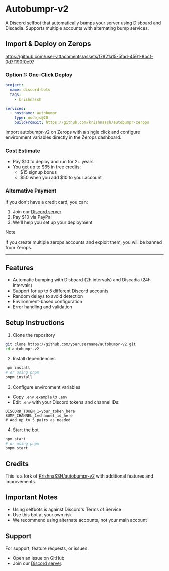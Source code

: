 # Autobumpr-v2

A Discord selfbot that automatically bumps your server using Disboard and Discadia. Supports multiple accounts with alternating bump services.

## Import & Deploy on Zerops


https://github.com/user-attachments/assets/f7821a15-5fad-4561-8bcf-0d7f190f0e97


### Option 1: One-Click Deploy
```yaml
project:
  name: discord-bots
  tags:
    - krishnassh

services:
  - hostname: autobumpr
    type: nodejs@20
    buildFromGit: https://github.com/krishnassh/autobumpr-zerops
```

Import autobumpr-v2 on Zerops with a single click and configure environment variables directly in the Zerops dashboard.

### Cost Estimate
- Pay $10 to deploy and run for 2+ years
- You get up to $65 in free credits:
  - $15 signup bonus
  - $50 when you add $10 to your account

### Alternative Payment
If you don't have a credit card, you can:
1. Join our [Discord server](https://discord.gg/FC45ymTanp)
2. Pay $10 via PayPal
3. We'll help you set up your deployment


> [!NOTE]
> If you create multiple zerops accounts and exploit them, you will be banned from Zerops.


------

## Features

- Automatic bumping with Disboard (2h intervals) and Discadia (24h intervals)
- Support for up to 5 different Discord accounts
- Random delays to avoid detection
- Environment-based configuration
- Error handling and validation

## Setup Instructions

1. Clone the repository
```bash
git clone https://github.com/yourusername/autobumpr-v2.git
cd autobumpr-v2
```

2. Install dependencies
```bash
npm install
# or using pnpm
pnpm install
```

3. Configure environment variables
- Copy `.env.example` to `.env`
- Edit `.env` with your Discord tokens and channel IDs:
```env
DISCORD_TOKEN_1=your_token_here
BUMP_CHANNEL_1=channel_id_here
# Add up to 5 pairs as needed
```

4. Start the bot
```bash
npm start
# or using pnpm
pnpm start
```

## Credits

This is a fork of [KrishnaSSH/autobumpr-v2](https://github.com/krishnaSSH/autobumpr-v2) with additional features and improvements.

## Important Notes

- Using selfbots is against Discord's Terms of Service
- Use this bot at your own risk
- We recommend using alternate accounts, not your main account

## Support

For support, feature requests, or issues:
- Open an issue on GitHub
- Join our [Discord server](https://discord.gg/FC45ymTanp).
